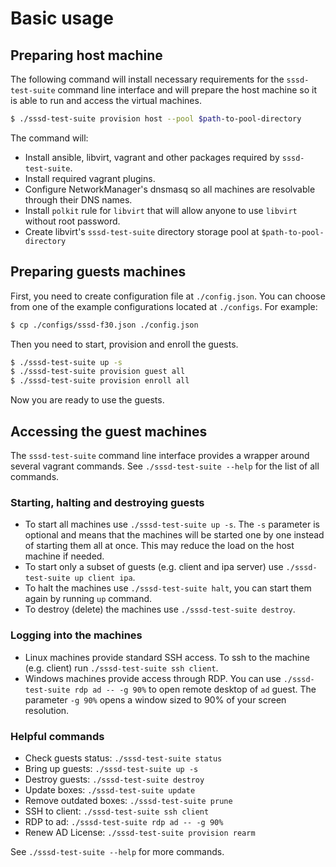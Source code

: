 # Basic usage

## Preparing host machine

The following command will install necessary requirements for the
`sssd-test-suite` command line interface and will prepare the host
machine so it is able to run and access the virtual machines.

```bash
$ ./sssd-test-suite provision host --pool $path-to-pool-directory
```

The command will:
* Install ansible, libvirt, vagrant and other packages required by `sssd-test-suite`.
* Install required vagrant plugins.
* Configure NetworkManager's dnsmasq so all machines are resolvable through their DNS names.
* Install `polkit` rule for `libvirt` that will allow anyone to use `libvirt` without root password.
* Create libvirt's `sssd-test-suite` directory storage pool at `$path-to-pool-directory`

## Preparing guests machines

First, you need to create configuration file at `./config.json`. You can choose
from one of the example configurations located at `./configs`. For example:

```bash
$ cp ./configs/sssd-f30.json ./config.json
```

Then you need to start, provision and enroll the guests.

```bash
$ ./sssd-test-suite up -s
$ ./sssd-test-suite provision guest all
$ ./sssd-test-suite provision enroll all
```

Now you are ready to use the guests.

## Accessing the guest machines

The `sssd-test-suite` command line interface provides a wrapper around several
vagrant commands. See `./sssd-test-suite --help` for the list of all commands.

### Starting, halting and destroying guests

* To start all machines use `./sssd-test-suite up -s`. The `-s` parameter is
  optional and means that the machines will be started one by one instead of
  starting them all at once. This may reduce the load on the host machine if
  needed.
* To start only a subset of guests (e.g. client and ipa server) use
  `./sssd-test-suite up client ipa`.
* To halt the machines use `./sssd-test-suite halt`, you can start them again
  by running `up` command.
* To destroy (delete) the machines use `./sssd-test-suite destroy`.

### Logging into the machines

* Linux machines provide standard SSH access. To ssh to the machine (e.g. client)
run `./sssd-test-suite ssh client`.
* Windows machines provide access through RDP. You can use
  `./sssd-test-suite rdp ad -- -g 90%` to open remote desktop of `ad` guest.
  The parameter `-g 90%` opens a window sized to 90% of your screen resolution.

### Helpful commands

* Check guests status: `./sssd-test-suite status`
* Bring up guests: `./sssd-test-suite up -s`
* Destroy guests: `./sssd-test-suite destroy`
* Update boxes: `./sssd-test-suite update`
* Remove outdated boxes: `./sssd-test-suite prune`
* SSH to client: `./sssd-test-suite ssh client`
* RDP to ad: `./sssd-test-suite rdp ad -- -g 90%`
* Renew AD License: `./sssd-test-suite provision rearm`

See `./sssd-test-suite --help` for more commands.

